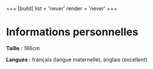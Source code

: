 +++
[build]
  list = 'never'
  render = 'never'
+++

# Informations personnelles

**Taille :** 186cm

**Langues :** français (langue maternelle), anglais (excellent)
